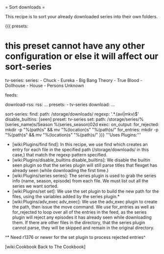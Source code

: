 = Sort downloads =

This recipe is to sort your already downloaded series into their own folders.

{{{
presets:

  # this preset cannot have any other configuration or else it will affect our sort-series
  tv-series:
    series:
      - Chuck
      - Eureka
      - Big Bang Theory
      - True Blood
      - Dollhouse
      - House
      - Persons Unknown
  
feeds:

  download-rss:
    rss: ...
    presets:
      - tv-series
    download: ...

  sort-series:
    find:
      path: /storage/downloads/
      regexp: '.*\.(avi|mkv)$'
    disable_builtins: [seen]
    preset: tv-series
    set:
      path: /storage/series/%(series_name)s/Season %(series_season)02d
    exec:
      on_output:
        for_rejected: mkdir -p "%(path)s" && mv "%(location)s" "%(path)s/"
        for_entries: mkdir -p "%(path)s" && mv "%(location)s" "%(path)s/"
}}}
'''Uses Plugins:'''

 - [wiki:Plugins/find find]: In this recipe, we use find which creates an entry for each file in the specified path (/storage/downloads/ in this case,) that match the regexp pattern specified.
 - [wiki:Plugins/disable_builtins disable_builtins]: We disable the builtin seen plugin so that the series plugin will still parse titles that flexget has already seen (while downloading the first time.)
 - [wiki:Plugins/series series]: The series plugin is used to grab the series info (name, season, episode) from each file. We must list out all the series we want sorted.
 - [wiki:Plugins/set set]: We use the set plugin to build the new path for the files, using the variables added by the series plugin.*
 - [wiki:Plugins/adv_exec adv_exec]: We use the adv_exec plugin to create the path, then issue the move command. We use for_entries as well as for_rejected to loop over all of the entries in the feed, as the series plugin will reject any episodes it has already seen while downloading them. If there are other files in the directory, that the series plugin cannot parse, they will be skipped and remain in the original directory.

^* Need r1376 or newer for the set plugin to process rejected entries^

[wiki:Cookbook Back to The Cookbook]